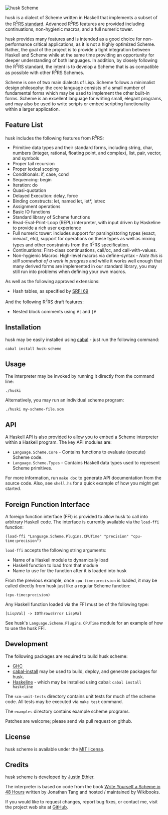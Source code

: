 ![husk Scheme](https://github.com/justinethier/husk-scheme/raw/master/docs/husk-scheme.png)

husk is a dialect of Scheme written in Haskell that implements a subset of the [R<sup>5</sup>RS standard](http://www.schemers.org/Documents/Standards/R5RS/HTML/). Advanced R<sup>5</sup>RS features are provided including continuations, non-hygienic macros, and a full numeric tower.

husk provides many features and is intended as a good choice for non-performance critical applications, as it is not a highly optimized Scheme. Rather, the goal of the project is to provide a tight integration between Haskell and Scheme while at the same time providing an opportunity for deeper understanding of both languages. In addition, by closely following the R<sup>5</sup>RS standard, the intent is to develop a Scheme that is as compatible as possible with other R<sup>5</sup>RS Schemes.

Scheme is one of two main dialects of Lisp. Scheme follows a minimalist design philosophy: the core language consists of a small number of fundamental forms which may be used to implement the other built-in forms. Scheme is an excellent language for writing small, elegant programs, and may also be used to write scripts or embed scripting functionality within a larger application.

Feature List
------------
husk includes the following features from R<sup>5</sup>RS:

- Primitive data types and their standard forms, including string, char, numbers (integer, rational, floating point, and complex), list, pair, vector, and symbols
- Proper tail recursion
- Proper lexical scoping
- Conditionals: if, case, cond
- Sequencing: begin
- Iteration: do
- Quasi-quotation
- Delayed Execution: delay, force
- Binding constructs: let, named let, let*, letrec
- Assignment operations
- Basic IO functions
- Standard library of Scheme functions
- Read-Eval-Print-Loop (REPL) interpreter, with input driven by Haskeline to provide a rich user experience
- Full numeric tower: includes support for parsing/storing types (exact, inexact, etc), support for operations on these types as well as mixing types and other constraints from the R<sup>5</sup>RS specification.
- Continuations: First-class continuations, call/cc, and call-with-values.
- Non-hygienic Macros: High-level macros via define-syntax - *Note this is still somewhat of a work in progress* and while it works well enough that many derived forms are implemented in our standard library, you may still run into problems when defining your own macros.

As well as the following approved extensions:

- Hash tables, as specified by [SRFI 69](http://srfi.schemers.org/srfi-69/srfi-69.html)

And the following R<sup>7</sup>RS draft features:

- Nested block comments using `#|` and `|#`

Installation
------------
husk may be easily installed using [cabal](http://www.haskell.org/cabal/) - just run the following command:

    cabal install husk-scheme

Usage
-----

The interpreter may be invoked by running it directly from the command line:

    ./huski

Alternatively, you may run an individual scheme program:

    ./huski my-scheme-file.scm

API
---

A Haskell API is also provided to allow you to embed a Scheme interpreter within a Haskell program. The key API modules are:

- `Language.Scheme.Core` - Contains functions to evaluate (execute) Scheme code.
- `Language.Scheme.Types` - Contains Haskell data types used to represent Scheme primitives.

For more information, run `make doc` to generate API documentation from the source code. Also, see `shell.hs` for a quick example of how you might get started.

Foreign Function Interface
--------------------------

A foreign function interface (FFI) is provided to allow husk to call into arbitrary Haskell code. The interface is currently available via the `load-ffi` function:

    (load-ffi "Language.Scheme.Plugins.CPUTime" "precision" "cpu-time:precision")

`load-ffi` accepts the following string arguments:

- Name of a Haskell module to dynamically load
- Haskell function to load from that module
- Name to use for the function after it is loaded into husk

From the previous example, once `cpu-time:precision` is loaded, it may be called directly from husk just like a regular Scheme function:

    (cpu-time:precision)

Any Haskell function loaded via the FFI must be of the following type:

    [LispVal] -> IOThrowsError LispVal

See husk's `Language.Scheme.Plugins.CPUTime` module for an example of how to use the husk FFI.

Development
-----------

The following packages are required to build husk scheme:

- [GHC](http://www.haskell.org/ghc/)
- [cabal-install](http://hackage.haskell.org/trac/hackage/wiki/CabalInstall) may be used to build, deploy, and generate packages for husk.
- [Haskeline](http://trac.haskell.org/haskeline) - which may be installed using cabal: `cabal install haskeline`

The `scm-unit-tests` directory contains unit tests for much of the scheme code. All tests may be executed via `make test` command.

The `examples` directory contains example scheme programs.

Patches are welcome; please send via pull request on github.

License
-------

husk scheme is available under the [MIT license](http://www.opensource.org/licenses/mit-license.php).

Credits
-------

husk scheme is developed by [Justin Ethier](http://github.com/justinethier).

The interpreter is based on code from the book [Write Yourself a Scheme in 48 Hours](http://en.wikibooks.org/wiki/Write_Yourself_a_Scheme_in_48_Hours) written by Jonathan Tang and hosted / maintained by Wikibooks.

If you would like to request changes, report bug fixes, or contact me, visit the project web site at [GitHub](http://github.com/justinethier/husk-scheme).

